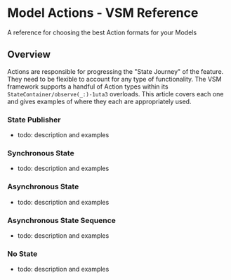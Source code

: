 # Model Actions - VSM Reference

A reference for choosing the best Action formats for your Models

## Overview

Actions are responsible for progressing the "State Journey" of the feature. They need to be flexible to account for any type of functionality. The VSM framework supports a handful of Action types within its ``StateContainer/observe(_:)-1uta3`` overloads. This article covers each one and gives examples of where they each are appropriately used.

### State Publisher

- todo: description and examples

### Synchronous State

- todo: description and examples

### Asynchronous State

- todo: description and examples

### Asynchronous State Sequence

- todo: description and examples

### No State

- todo: description and examples

